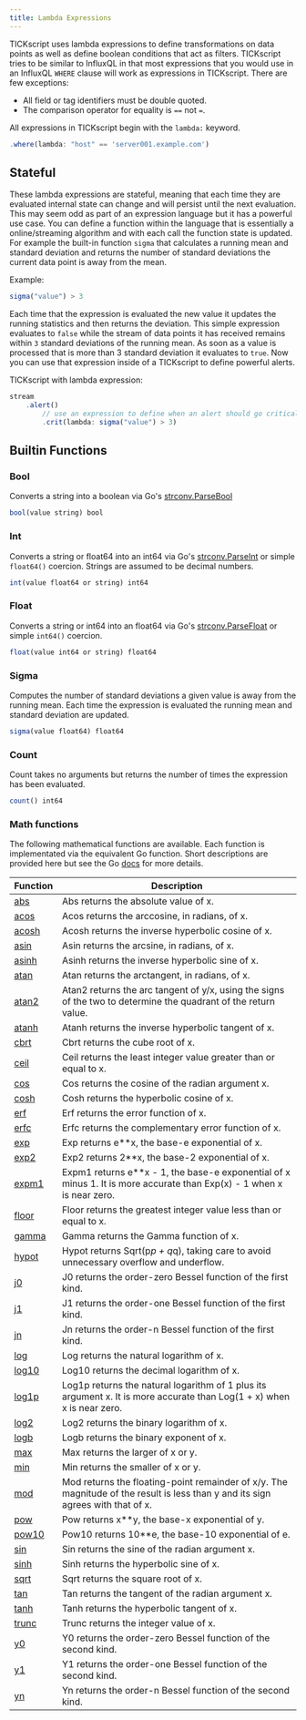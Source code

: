 ```yaml
---
title: Lambda Expressions
---
```


TICKscript uses lambda expressions  to define transformations on data points as well as define boolean conditions that act as filters.
TICKscript tries to be similar to InfluxQL in that most expressions that you would use in an InfluxQL `WHERE` clause will work as expressions
in TICKscript. There are few exceptions:

* All field or tag identifiers must be double quoted.
* The comparison operator for equality is `==` not `=`.

All expressions in TICKscript begin with the `lambda:` keyword.

```javascript
.where(lambda: "host" == 'server001.example.com')
```


Stateful
--------

These lambda expressions are stateful, meaning that each time they are evaluated internal state can change and will persist until the next evaluation.
This may seem odd as part of an expression language but it has a powerful use case.
You can define a function within the language that is essentially a online/streaming algorithm and with each call the function state is updated.
For example the built-in function `sigma` that calculates a running mean and standard deviation and returns the number of standard deviations the current data point is away from the mean.

Example:

```javascript
sigma("value") > 3
```

Each time that the expression is evaluated the new value it updates the running statistics and then returns the deviation.
This simple expression evaluates to `false` while the stream of data points it has received remains within `3` standard deviations of the running mean.
As soon as a value is processed that is more than 3 standard deviation it evaluates to `true`.
Now you can use that expression inside of a TICKscript to define powerful alerts.

TICKscript with lambda expression:

```javascript
stream
    .alert()
        // use an expression to define when an alert should go critical.
        .crit(lambda: sigma("value") > 3)
```

Builtin Functions
-----------------

### Bool

Converts a string into a boolean via Go's [strconv.ParseBool](https://golang.org/pkg/strconv/#ParseBool)

```javascript
bool(value string) bool
```

### Int

Converts a string or float64 into an int64 via Go's [strconv.ParseInt](https://golang.org/pkg/strconv/#ParseInt) or simple `float64()` coercion.
Strings are assumed to be decimal numbers.

```javascript
int(value float64 or string) int64
```

### Float

Converts a string or int64 into an float64 via Go's [strconv.ParseFloat](https://golang.org/pkg/strconv/#ParseInt) or simple `int64()` coercion.

```javascript
float(value int64 or string) float64
```

### Sigma

Computes the number of standard deviations a given value is away from the running mean.
Each time the expression is evaluated the running mean and standard deviation are updated.

```javascript
sigma(value float64) float64
```

### Count

Count takes no arguments but returns the number of times the expression has been evaluated.

```javascript
count() int64
```

### Math functions

The following mathematical functions are available.
Each function is implementated via the equivalent Go function.
Short descriptions are provided here but see the Go [docs](https://golang.org/pkg/math/)
for more details.

| Function | Description |
|----------|-------------|
| [abs](https://golang.org/pkg/math/#Abs) | Abs returns the absolute value of x. |
| [acos](https://golang.org/pkg/math/#Acos) | Acos returns the arccosine, in radians, of x. |
| [acosh](https://golang.org/pkg/math/#Acosh) | Acosh returns the inverse hyperbolic cosine of x. |
| [asin](https://golang.org/pkg/math/#Asin) | Asin returns the arcsine, in radians, of x. |
| [asinh](https://golang.org/pkg/math/#Asinh) | Asinh returns the inverse hyperbolic sine of x. |
| [atan](https://golang.org/pkg/math/#Atan) | Atan returns the arctangent, in radians, of x. |
| [atan2](https://golang.org/pkg/math/#Atan2) | Atan2 returns the arc tangent of y/x, using the signs of the two to determine the quadrant of the return value. |
| [atanh](https://golang.org/pkg/math/#Atanh) | Atanh returns the inverse hyperbolic tangent of x. |
| [cbrt](https://golang.org/pkg/math/#Cbrt) | Cbrt returns the cube root of x. |
| [ceil](https://golang.org/pkg/math/#Ceil) | Ceil returns the least integer value greater than or equal to x. |
| [cos](https://golang.org/pkg/math/#Cos) | Cos returns the cosine of the radian argument x. |
| [cosh](https://golang.org/pkg/math/#Cosh) | Cosh returns the hyperbolic cosine of x. |
| [erf](https://golang.org/pkg/math/#Erf) | Erf returns the error function of x. |
| [erfc](https://golang.org/pkg/math/#Erfc) | Erfc returns the complementary error function of x. |
| [exp](https://golang.org/pkg/math/#Exp) | Exp returns e**x, the base-e exponential of x. |
| [exp2](https://golang.org/pkg/math/#Exp2) | Exp2 returns 2**x, the base-2 exponential of x. |
| [expm1](https://golang.org/pkg/math/#Expm1) | Expm1 returns e**x - 1, the base-e exponential of x minus 1. It is more accurate than Exp(x) - 1 when x is near zero. |
| [floor](https://golang.org/pkg/math/#Floor) | Floor returns the greatest integer value less than or equal to x. |
| [gamma](https://golang.org/pkg/math/#Gamma) | Gamma returns the Gamma function of x. |
| [hypot](https://golang.org/pkg/math/#Hypot) | Hypot returns Sqrt(p*p + q*q), taking care to avoid unnecessary overflow and underflow. |
| [j0](https://golang.org/pkg/math/#J0) | J0 returns the order-zero Bessel function of the first kind. |
| [j1](https://golang.org/pkg/math/#J1) | J1 returns the order-one Bessel function of the first kind. |
| [jn](https://golang.org/pkg/math/#Jn) | Jn returns the order-n Bessel function of the first kind. |
| [log](https://golang.org/pkg/math/#Log) | Log returns the natural logarithm of x. |
| [log10](https://golang.org/pkg/math/#Log10) | Log10 returns the decimal logarithm of x. |
| [log1p](https://golang.org/pkg/math/#Log1p) | Log1p returns the natural logarithm of 1 plus its argument x. It is more accurate than Log(1 + x) when x is near zero. |
| [log2](https://golang.org/pkg/math/#Log2) | Log2 returns the binary logarithm of x.  |
| [logb](https://golang.org/pkg/math/#Logb) | Logb returns the binary exponent of x. |
| [max](https://golang.org/pkg/math/#Max) | Max returns the larger of x or y. |
| [min](https://golang.org/pkg/math/#Min) | Min returns the smaller of x or y. |
| [mod](https://golang.org/pkg/math/#Mod) | Mod returns the floating-point remainder of x/y. The magnitude of the result is less than y and its sign agrees with that of x. |
| [pow](https://golang.org/pkg/math/#Pow) | Pow returns x**y, the base-x exponential of y. |
| [pow10](https://golang.org/pkg/math/#Pow10) | Pow10 returns 10**e, the base-10 exponential of e. |
| [sin](https://golang.org/pkg/math/#Sin) | Sin returns the sine of the radian argument x. |
| [sinh](https://golang.org/pkg/math/#Sinh) | Sinh returns the hyperbolic sine of x. |
| [sqrt](https://golang.org/pkg/math/#Sqrt) | Sqrt returns the square root of x. |
| [tan](https://golang.org/pkg/math/#Tan) | Tan returns the tangent of the radian argument x. |
| [tanh](https://golang.org/pkg/math/#Tanh) | Tanh returns the hyperbolic tangent of x. |
| [trunc](https://golang.org/pkg/math/#Trunc) | Trunc returns the integer value of x. |
| [y0](https://golang.org/pkg/math/#Y0) | Y0 returns the order-zero Bessel function of the second kind. |
| [y1](https://golang.org/pkg/math/#Y1) | Y1 returns the order-one Bessel function of the second kind. |
| [yn](https://golang.org/pkg/math/#Yn) | Yn returns the order-n Bessel function of the second kind. |

